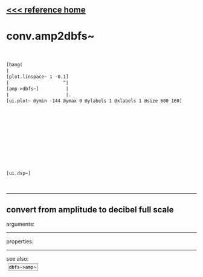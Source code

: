 [<<< reference home](ceammc_lib.md)
---

# conv.amp2dbfs~

```


[bang(
|
[plot.linspace~ 1 -0.1]
|                    ^|
[amp->dbfs~]          |
|                     |.
[ui.plot~ @ymin -144 @ymax 0 @ylabels 1 @xlabels 1 @size 600 160]











[ui.dsp~]

            
```
---
convert from amplitude to decibel full scale
---
arguments:


---
properties:


---
see also:<br>
[![dbfs-&gt;amp~](img/object_dbfs-&gt;amp~.png)](dbfs->amp~.md)

